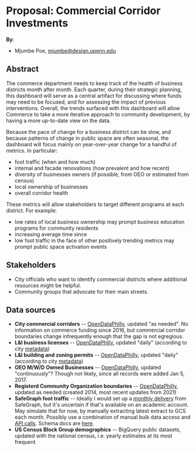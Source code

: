 # Proposal: Commercial Corridor Investments

**By**:
* Mjumbe Poe, mjumbe@design.upenn.edu

## Abstract

The commerce department needs to keep track of the health of business districts month after month. Each quarter, during their strategic planning, this dashboard will serve as a central artifact for discussing where funds may need to be focused, and for assessing the impact of previous interventions. Overall, the trends surfaced with this dashboard will allow Commerce to take a more iterative approach to community development, by having a more up-to-date view on the data.

Because the pace of change for a business district can be slow, and because patterns of change in public space are often seasonal, the dashboard will focus mainly on year-over-year change for a handful of metrics. In particular:
- foot traffic (when and how much)
- internal and facade renovations (how prevalent and how recent)
- diversity of businesses owners (if possible, from OEO or estimated from census)
- local ownership of businesses
- overall corridor health

These metrics will allow stakeholders to target different programs at each district. For example:
- low rates of local business ownership may prompt business education programs for community residents
- increasing average time since
- low foot traffic in the face of other positively trending metrics may prompt public space activation events

## Stakeholders

* City officials who want to identify commercial districts where additional resources might be helpful.
* Community groups that advocate for their main streets.

## Data sources

- **City commercial corridors** -- [OpenDataPhilly](https://opendataphilly.org/dataset/commercial-corridors/resource/b8cf80de-88af-4eb7-9392-95980fef319b), updated "as needed". No information on commerce funding since 2016, but commercial corridor boundaries change infrequently enough that the gap is not egregious.
- **L&I business licenses** -- [OpenDataPhilly](https://opendataphilly.org/dataset/licenses-and-inspections-business-licenses), updated "daily" (according to city [metadata](https://metadata.phila.gov/#home/datasetdetails/5543865a20583086178c4ed2/representationdetails/5e985a5e344ed50018936bb8/))
- **L&I building and zoning permits** -- [OpenDataPhilly](https://opendataphilly.org/dataset/licenses-and-inspections-building-permits), updated "daily" (according to city [metadata](https://metadata.phila.gov/#home/datasetdetails/5543868920583086178c4f8f/representationdetails/5e9a01ac801624001585ca11/))
- **OEO M/W/D Owned Businesses** -- [OpenDataPhilly](https://metadata.phila.gov/#home/datasetdetails/5543867b20583086178c4f59/representationdetails/5579e08f597e56d77b402f91/), updated "continuously"? Though not likely, since all records were added Jan 5, 2017.
- **Registerd Community Organization boundaries** -- [OpenDataPhilly](https://opendataphilly.org/dataset/registered-community-organizations), updated as needed (created 2014, most recent updates from 2021)
- **SafeGraph foot traffic** -- Ideally I would set up a [monthly delivery](https://docs.safegraph.com/docs/bulk-data-delivery) from SafeGraph, but it's uncertain if that's available on an academic account. May simulate that for now, by manually extracting latest extract to GCS each month. Possibly use a combination of manual bulk data access and [API calls](https://docs.safegraph.com/reference#places-api-overview-new). Schema docs are [here](https://docs.safegraph.com/docs/monthly-patterns).
- **US Census Block Group demographics** -- BigQuery public datasets, updated with the national census, i.e. yearly estimates at its most frequent

